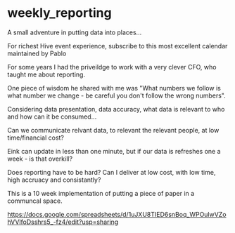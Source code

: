 # weekly_reporting
A small adventure in putting data into places...


For richest Hive event experience, subscribe to this most excellent calendar maintained by Pablo <git link>

<calendar URL>


For some years I had the priveildge to work with a very clever CFO, who taught me about reporting.


One piece of wisdom he shared with me was "What numbers we follow is what number we change - be careful you don't follow the wrong numbers".


Considering data presentation, data accuracy, what data is relevant to who and how can it be consumed...

Can we communicate relvant data, to relevant the relevant people, at low time/financial cost?

Eink can update in less than one minute, but if our data is refreshes one a week - is that overkill?

Does reporting have to be hard? Can I deliver at low cost, with low time, high accruacy and consistantly?

This is a 10 week implementation of putting a piece of paper in a communcal space.

https://docs.google.com/spreadsheets/d/1uJXU8TIED6snBoq_WPOulwVZohVVlfoDsshrs5_-fz4/edit?usp=sharing
